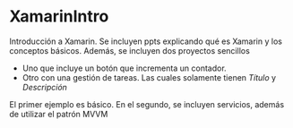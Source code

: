 # XamarinIntro
Introducción a Xamarin. 
Se incluyen ppts explicando qué es Xamarin y los conceptos básicos.
Además, se incluyen dos proyectos sencillos
- Uno que incluye un botón que incrementa un contador.
- Otro con una gestión de tareas. Las cuales solamente tienen _Título_ y _Descripción_

El primer ejemplo es básico. En el segundo, se incluyen servicios, además de utilizar el patrón MVVM
